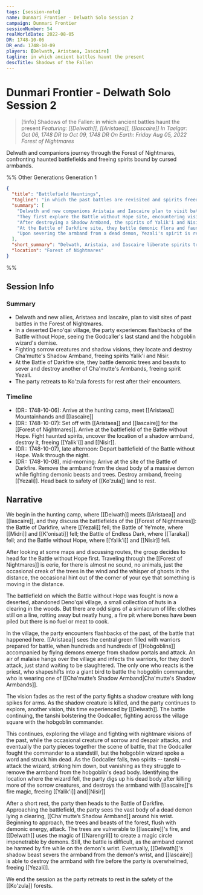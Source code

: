 ```yaml
---
tags: [session-note]
name: Dunmari Frontier - Delwath Solo Session 2
campaign: Dunmari Frontier
sessionNumber: 54
realWorldDate: 2022-08-05
DR: 1748-10-06
DR_end: 1748-10-09
players: [Delwath, Aristaea, Iascaire]
tagline: in which ancient battles haunt the present
descTitle: Shadows of the Fallen
---
```

# Dunmari Frontier - Delwath Solo Session 2

>[!info] Shadows of the Fallen: in which ancient battles haunt the present
> *Featuring: [[Delwath]], [[Aristaea]], [[Iascaire]]*
> *In Taelgar: Oct 06, 1748 DR to Oct 09, 1748 DR*
> *On Earth: Friday Aug 05, 2022*
> *Forest of Nightmares*

Delwath and companions journey through the Forest of Nightmares, confronting haunted battlefields and freeing spirits bound by cursed armbands.

%% Other Generations
Generation 1
```json
{
  "title": "Battlefield Hauntings",
  "tagline": "in which the past battles are revisited and spirits freed",
  "summary": [
    "Delwath and new companions Aristaia and Iascaire plan to visit battlefields in the Forest of Nightmares.",
    "They first explore the Battle without Hope site, encountering visions and defeating sorrow creatures.",
    "After destroying a Shadow Armband, the spirits of Yalik'i and Nisir are liberated.",
    "At the Battle of Darkfire site, they battle demonic flora and fauna to remove another armband.",
    "Upon severing the armband from a dead demon, Yezali's spirit is released, and the group retreats to rest."
  ],
  "short_summary": "Delwath, Aristaia, and Iascaire liberate spirits trapped by Shadow Armbands at haunted battlefields in the Forest of Nightmares.",
  "location": "Forest of Nightmares"
}
```
%%
## Session Info
### Summary
- Delwath and new allies, Aristaea and Iascaire, plan to visit sites of past battles in the Forest of Nightmares.
- In a deserted Deno'qai village, the party experiences flashbacks of the Battle without Hope, seeing the Godcaller's last stand and the hobgoblin wizard's demise.
- Fighting sorrow creatures and shadow visions, they locate and destroy Cha'mutte's Shadow Armband, freeing spirits Yalik'i and Nisir.
- At the Battle of Darkfire site, they battle demonic trees and beasts to sever and destroy another of Cha'mutte's Armbands, freeing spirit Yezali.
- The party retreats to Ko'zula forests for rest after their encounters.

### Timeline
- (DR:: 1748-10-06): Arrive at the hunting camp, meet [[Aristaea]] Mountainhands and [[Iascaire]]
- (DR:: 1748-10-07): Set off with [[Aristaea]] and [[Iascaire]] for the [[Forest of Nightmares]]. Arrive at the battlefield of the Battle without Hope. Fight haunted spirits, uncover the location of a shadow armband, destroy it, freeing [[Yalik'i]] and [[Nisir]]. 
- (DR:: 1748-10-07), late afternoon: Depart battlefield of the Battle without Hope. Walk through the night.
- (DR:: 1748-10-08), mid-morning: Arrive at the site of the Battle of Darkfire. Remove the armband from the dead body of a massive demon while fighting demonic beasts and trees. Destroy armband, freeing [[Yezali]]. Head back to safety of [[Ko'zula]] land to rest.


## Narrative
We begin in the hunting camp, where [[Delwath]] meets [[Aristaea]] and [[Iascaire]], and they discuss the battlefields of the [[Forest of Nightmares]]: the Battle of Darkfire, where [[Yezali]] fell; the Battle of Ye'mote, where [[Midri]] and [[K'onisati]] fell; the Battle of Endless Dark, where [[Taraka]] fell; and the Battle without Hope, where [[Yalik'i]] and [[Nisir]] fell. 

After looking at some maps and discussing routes, the group decides to head for the Battle without Hope first. Traveling through the [[Forest of Nightmares]] is eerie, for there is almost no sound, no animals, just the occasional creak of the trees in the wind and the whisper of ghosts in the distance, the occasional hint out of the corner of your eye that something is moving in the distance. 

The battlefield on which the Battle without Hope was fought is now a deserted, abandoned Deno'qai village, a small collection of huts in a clearing in the woods. But there are odd signs of a simlacrum of life: clothes still on a line, rotting away but neatly hung, a fire pit where bones have been piled but there is no fuel or meat to cook. 

In the village, the party encounters flashbacks of the past, of the battle that happened here. [[Aristaea]] sees the central green filled with warriors prepared for battle, when hundreds and hundreds of [[Hobgoblins]] accompanied by flying demons emerge from shadow portals and attack. An air of malaise hangs over the village and infects the warriors, for they don't attack, just stand waiting to be slaughtered. The only one who reacts is the priest, who shapeshifts into a giant bird to battle the hobgoblin commander, who is wearing one of [[Cha'mutte’s Shadow Armband|Cha'mutte's Shadow Armbands]]. 

The vision fades as the rest of the party fights a shadow creature with long spikes for arms. As the shadow creature is killed, and the party continues to explore, another vision, this time experienced by [[Delwath]]. The battle continuing, the tanshi bolstering the Godcaller, fighting across the village square with the hobgoblin commander. 

This continues, exploring the village and fighting with nightmare visions of the past, while the occasional creature of sorrow and despair attacks, and eventually the party pieces together the scene of battle, that the Godcaller fought the commander to a standstill, but the hobgoblin wizard spoke a word and struck him dead. As the Godcaller falls, two spirits -- tanshi -- attack the wizard, striking him down, but vanishing as they struggle to remove the armband from the hobgoblin's dead body. Identifying the location where the wizard fell, the party digs up his dead body after killing more of the sorrow creatures, and destroys the armband with [[Iascaire]]'s fire magic, freeing [[Yalik'i]] and[[Nisir]]

After a short rest, the party then heads to the Battle of Darkfire. Approaching the battlefield, the party sees the vast body of a dead demon lying a clearing, [[Cha'mutte’s Shadow Armband]] around his wrist. Beginning to approach, the trees and beasts of the forest, flush with demonic energy, attack. The trees are vulnerable to [[Iascaire]]'s fire, and [[Delwath]] uses the magic of [[Narengril]] to create a magic circle impenetrable by demons. Still, the battle is difficult, as the armband cannot be harmed by fire while on the demon's wrist. Eventually, [[Delwath]]'s shadow beast severs the armband from the demon's wrist, and [[Iascaire]] is able to destroy the armband with fire before the party is overwhelmed, freeing [[Yezali]]. 

We end the session as the party retreats to rest in the safety of the [[Ko'zula]] forests. 
